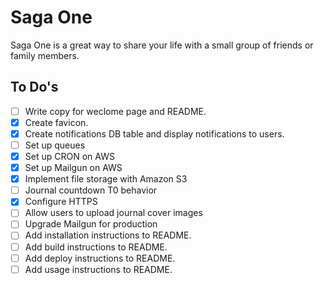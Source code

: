 # Saga One

Saga One is a great way to share your life with a small group of friends or family members.


## To Do's
- [ ] Write copy for weclome page and README.
- [x] Create favicon.
- [x] Create notifications DB table and display notifications to users.
- [ ] Set up queues
- [x] Set up CRON on AWS
- [x] Set up Mailgun on AWS
- [x] Implement file storage with Amazon S3
- [ ] Journal countdown T0 behavior
- [x] Configure HTTPS
- [ ] Allow users to upload journal cover images
- [ ] Upgrade Mailgun for production
- [ ] Add installation instructions to README.
- [ ] Add build instructions to README.
- [ ] Add deploy instructions to README.
- [ ] Add usage instructions to README.
